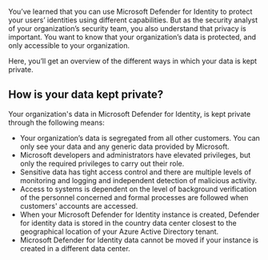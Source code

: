 You’ve learned that you can use Microsoft Defender for Identity to protect your users’ identities using different capabilities. But as the security analyst of your organization’s security team, you also understand that privacy is important. You want to know that your organization’s data is protected, and only accessible to your organization.

Here, you’ll get an overview of the different ways in which your data is kept private.

## How is your data kept private?

Your organization's data in Microsoft Defender for Identity, is kept private through the following means:

- Your organization’s data is segregated from all other customers. You can only see your data and any generic data provided by Microsoft.
- Microsoft developers and administrators have elevated privileges, but only the required privileges to carry out their role.
- Sensitive data has tight access control and there are multiple levels of monitoring and logging and independent detection of malicious activity. 
- Access to systems is dependent on the level of background verification of the personnel concerned and formal processes are followed when customers' accounts are accessed.
- When your Microsoft Defender for Identity instance is created, Defender for identity data is stored in the country data center closest to the geographical location of your Azure Active Directory tenant. 
- Microsoft Defender for Identity data cannot be moved if your instance is created in a different data center.
